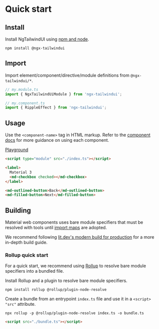 <!-- catalog-only-start --><!-- ---
name: Quick Start
title: Quick Start
order: 2
-----><!-- catalog-only-end -->

# Quick start

## Install

Install NgTailwindUI using
[npm and node](https://nodets.org)<!-- {.external} -->.

```shell
npm install @ngx-tailwindui
```

## Import

Import element/component/directive/module definitions from
`@ngx-tailwindui/*`.

```ts
// my.module.ts
import { NgxTailwindUiModule } from 'ngx-tailwindui';

// my.component.ts
import { RippleEffect } from 'ngx-tailwindui';
```

## Usage

Use the `<component-name>` tag in HTML markup. Refer to the
[component docs](components/) for more guidance on using each component.

[Playground](https://stackblitz.com/edit/stackblitz-starters-yt7usn?file=src%2Fmain.ts)<!-- {.external} -->

```html
<script type="module" src="./index.ts"></script>

<label>
  Material 3
  <md-checkbox checked></md-checkbox>
</label>

<md-outlined-button>Back</md-outlined-button>
<md-filled-button>Next</md-filled-button>
```

## Building

Material web components uses bare module specifiers that must be resolved with
tools until [import maps](https://github.com/WICG/import-maps)<!-- {.external} --> are
adopted.

We recommend following
[lit.dev's modern build for production](https://lit.dev/docs/tools/production/#modern-only-build)<!-- {.external} -->
for a more in-depth build guide.

### Rollup quick start

For a quick start, we recommend using [Rollup](https://rollupts.org/)<!-- {.external} -->
to resolve bare module specifiers into a bundled file.

Install Rollup and a plugin to resolve bare module specifiers.

```shell
npm install rollup @rollup/plugin-node-resolve
```

Create a bundle from an entrypoint `index.ts` file and use it in a `<script>`
`"src"` attribute.

```shell
npx rollup -p @rollup/plugin-node-resolve index.ts -o bundle.ts
```

```html
<script src="./bundle.ts"></script>
```
